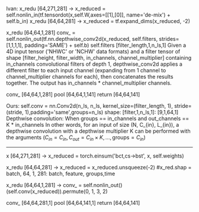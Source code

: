 Ivan: x_redu [64,271,281] -> 
x_reduced = self.nonlin_in(tf.tensordot(x,self.W,axes=[[1],[0]], 
                                                            name='de-mix') + self.b_in)
x_redu [64,64,281] ->
x_reduced = tf.expand_dims(x_reduced, -2)

x_redu [64,64,1,281]
conv_ = self.nonlin_out(tf.nn.depthwise_conv2d(x_reduced, 
                                                self.filters, strides=[1,1,1,1],
                                                padding='SAME') + self.b)
        self.filters [filter_length,1,n_ls,1]
        Given a 4D input tensor ('NHWC' or 'NCHW' data formats) and a filter tensor of shape [filter_height, filter_width, in_channels, channel_multiplier] containing in_channels convolutional filters of depth 1, depthwise_conv2d applies a different filter to each input channel (expanding from 1 channel to channel_multiplier channels for each), then concatenates the results together. The output has in_channels * channel_multiplier channels.

conv_ [64,64,1,281]
pool [64,64,1,141]
return [64,64,141]

Ours:
self.conv = nn.Conv2d(n_ls, n_ls, kernel_size=(filter_length, 1), stride=(stride, 1),padding='same',groups=n_ls)
shape: [filter,1,n_ls,1]: [9,1,64,1]
    Depthwise convolution:
    When groups == in_channels and out_channels == K * in_channels
    In other words, for an input of size (N, C_{in}, L_{in})​,
    a depthwise convolution with a depthwise multiplier K can be performed with the arguments 
    $(C_{in}=C_{in}, C_{out}=C_{in} \times K, ..., \text{groups}=C_{in})$ 
__________________________________
x [64,271,281] ->
x_reduced = torch.einsum('bct,cs->bst', x, self.weights) 

x_redu [64,64,281] ->
x_reduced = x_reduced.unsqueeze(-2) #x_red.shap = batch, 64, 1, 281: batch, feature, groups,time

x_redu [64,64,1,281] -> 
conv_ = self.nonlin_out()(self.conv(x_reduced)).permute(0, 1, 3, 2)

conv_ [64,64,281,1]
pool [64,64,141,1]
return [64,64,141]